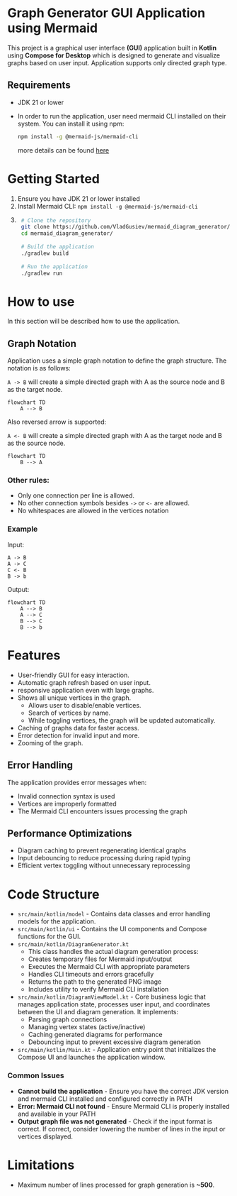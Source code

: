 # Graph Generator GUI Application using Mermaid

This project is a graphical user interface **(GUI)** application built in **Kotlin** using **Compose for Desktop** which is designed to generate and visualize graphs based on user input.
Application supports only directed graph type.

## Requirements
- JDK 21 or lower
- In order to run the application, user need mermaid CLI installed on their system.
You can install it using npm:

    ```bash
    npm install -g @mermaid-js/mermaid-cli
    ```
    more details can be found [here](https://github.com/mermaid-js/mermaid-cli)

# Getting Started
1. Ensure you have JDK 21 or lower installed
2. Install Mermaid CLI: `npm install -g @mermaid-js/mermaid-cli`
3. ```bash
    # Clone the repository
    git clone https://github.com/VladGusiev/mermaid_diagram_generator/tree/main/src
    cd mermaid_diagram_generator/
    
    # Build the application
    ./gradlew build
    
    # Run the application
    ./gradlew run
    ```

# How to use
In this section will be described how to use the application.
## Graph Notation
Application uses a simple graph notation to define the graph structure. The notation is as follows:

`A -> B`
will create a simple directed graph with A as the source node and B as the target node.
```mermaid
flowchart TD
    A --> B

```
Also reversed arrow is supported:

`A <- B`
will create a simple directed graph with A as the target node and B as the source node.
```mermaid
flowchart TD
    B --> A
```

### Other rules:
- Only one connection per line is allowed.
- No other connection symbols besides `->` or `<-` are allowed.
- No whitespaces are allowed in the vertices notation

### Example
Input:
```
A -> B
A -> C
C <- B
B -> b
```
Output:
```mermaid
flowchart TD
    A --> B
    A --> C
    B --> C
    B --> b
```

# Features
- User-friendly GUI for easy interaction.
- Automatic graph refresh based on user input.
- responsive application even with large graphs.
- Shows all unique vertices in the graph.
    - Allows user to disable/enable vertices.
    - Search of vertices by name.
    - While toggling vertices, the graph will be updated automatically.
- Caching of graphs data for faster access.
- Error detection for invalid input and more.
- Zooming of the graph.

## Error Handling
The application provides error messages when:
- Invalid connection syntax is used
- Vertices are improperly formatted
- The Mermaid CLI encounters issues processing the graph

## Performance Optimizations
- Diagram caching to prevent regenerating identical graphs
- Input debouncing to reduce processing during rapid typing
- Efficient vertex toggling without unnecessary reprocessing

# Code Structure
- `src/main/kotlin/model` - Contains data classes and error handling models for the application.
- `src/main/kotlin/ui` - Contains the UI components and Compose functions for the GUI.
- `src/main/kotlin/DiagramGenerator.kt` 
  - This class handles the actual diagram generation process:
  - Creates temporary files for Mermaid input/output
  - Executes the Mermaid CLI with appropriate parameters
  - Handles CLI timeouts and errors gracefully
  - Returns the path to the generated PNG image
  - Includes utility to verify Mermaid CLI installation
- `src/main/kotlin/DiagramViewModel.kt` - Core business logic that manages application state, processes user input, and coordinates between the UI and diagram generation. It implements:
  - Parsing graph connections
  - Managing vertex states (active/inactive)
  - Caching generated diagrams for performance
  - Debouncing input to prevent excessive diagram generation
- `src/main/kotlin/Main.kt` - Application entry point that initializes the Compose UI and launches the application window.

### Common Issues

- **Cannot build the application** - Ensure you have the correct JDK version and mermaid CLI installed and configured correctly in PATH
- **Error: Mermaid CLI not found** - Ensure Mermaid CLI is properly installed and available in your PATH
- **Output graph file was not generated** - Check if the input format is correct. If correct, consider lowering the number of lines in the input or vertices displayed.

# Limitations
- Maximum number of lines processed for graph generation is **~500**.